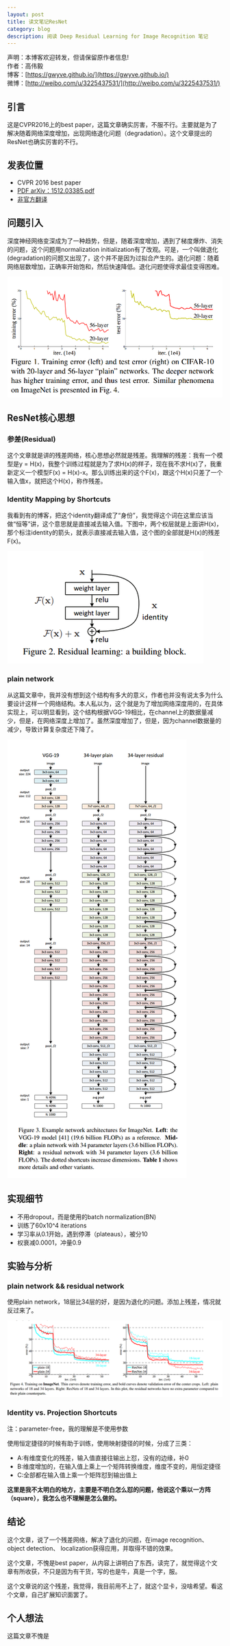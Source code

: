 ```yaml
---
layout: post
title: 读文笔记ResNet        
category: blog
description: 阅读 Deep Residual Learning for Image Recognition 笔记              
---
```



声明：本博客欢迎转发，但请保留原作者信息!      
作者：高伟毅    
博客：[https://gwyve.github.io/](https://gwyve.github.io/)    
微博：[http://weibo.com/u/3225437531/](http://weibo.com/u/3225437531/)    
  
## 引言    
这是CVPR2016上的best paper，这篇文章确实厉害，不服不行。主要就是为了解决随着网络深度增加，出现网络退化问题（degradation）。这个文章提出的ResNet也确实厉害的不行。
                                      

## 发表位置  

- CVPR 2016 best paper
- [PDF arXiv：1512.03385.pdf](https://arxiv.org/pdf/1512.03385.pdf)          
- [非官方翻译](http://www.leiphone.com/news/201606/BhcC5LV32tdot6DD.html)                      

   

## 问题引入

深度神经网络变深成为了一种趋势，但是，随着深度增加，遇到了梯度爆炸、消失的问题，这个问题用normalization initialization有了改观。可是，一个叫做退化(degradation)的问题又出现了，这个并不是因为过拟合产生的。退化问题：随着网络层数增加，正确率开始饱和，然后快速降低。退化问题使得求最佳变得困难。
  
![degradation](/images/blog/2017-3-20/degradation.png) 


## ResNet核心思想   
           
### 参差(Residual)             

这个文章就是讲的残差网络，核心思想必然就是残差。我理解的残差：我有一个模型是y = H(x)，我整个训练过程就是为了求H(x)的样子，现在我不求H(x)了，我重新定义一个模型F(x) = H(x)-x。那么训练出来的这个F(x)，跟这个H(x)只差了一个输入值x，就把这个H(x)，称作残差。

### Identity Mapping by Shortcuts

我看到有的博客，把这个identity翻译成了“身份”，我觉得这个词在这里应该当做“恒等”讲，这个意思就是直接减去输入值。下图中，两个权层就是上面讲H(x)，那个标注identity的箭头，就表示直接减去输入值，这个图的全部就是H(x)的残差F(x)。

![Identity](/images/blog/2017-3-20/identity.png) 


### plain network

从这篇文章中，我并没有想到这个结构有多大的意义，作者也并没有说太多为什么要设计这样一个网络结构。本人私以为，这个就是为了增加网络深度用的，在具体实现上，可以明显看到，这个结构根据VGG-19相比，在channel上的数据量减少，但是，在网络深度上增加了。虽然深度增加了，但是，因为channel数据量的减少，导致计算复杂度还下降了。     

![plain_network](/images/blog/2017-3-20/plain_newwork.png) 


## 实现细节      
                       
- 不用dropout，而是使用的batch normalization(BN)                
- 训练了60x10^4 iterations                     
- 学习率从0.1开始，遇到停滞（plateaus），被分10               
- 权衰减0.0001，冲量0.9


## 实验与分析

### plain network && residual network

使用plain network，18层比34层的好，是因为退化的问题。添加上残差，情况就反过来了。

![plain_residual](/images/blog/2017-3-20/plain_residual.png) 

### Identity vs. Projection Shortcuts

注：parameter-free，我的理解是不使用参数

使用恒定捷径的时候有助于训练，使用映射捷径的时候，分成了三类：
- A:有维度变化的残差，输入值直接往输出上怼，没有的边缘，补0                  
- B:维度增加的，在输入值上乘上一个矩阵转换维度，维度不变的，用恒定捷径                     
- C:全部都在输入值上乘一个矩阵怼到输出值上

**这里是我不太明白的地方，主要是不明白怎么怼的问题，他说这个乘以一方阵（square），我怎么也不理解是怎么做的。**



## 结论                            

这个文章，说了一个残差网络，解决了退化的问题，在image recognition、 object detection、 localization获得应用，并取得不错的效果。

这个文章，不愧是best paper，从内容上讲明白了东西，读完了，就觉得这个文章有所收获，不只是因为有干货，写的也是牛，真是一个字，服。

这个文章说的这个残差，我觉得，我目前用不上了，就这个显卡，没啥希望。看这个文章，自己扩展知识面罢了。

   

## 个人想法

这篇文章不愧是                         
